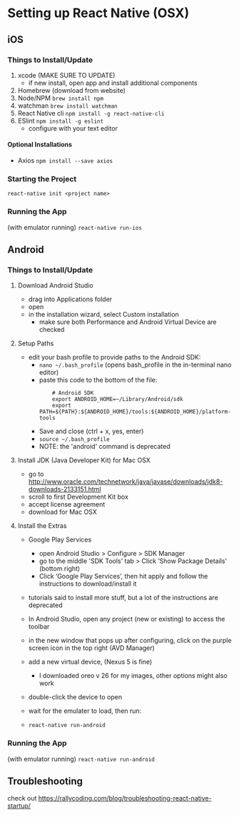 # Setting up React Native (OSX)

## iOS

### Things to Install/Update
1. xcode (MAKE SURE TO UPDATE)
    - if new install, open app and install additional components
2. Homebrew (download from website)
3. Node/NPM ```brew install npm```
4. watchman ```brew install watchman```
5. React Native cli ```npm install -g react-native-cli```
6. ESlint ```npm install -g eslint```
    - configure with your text editor

#### Optional Installations
- Axios ```npm install --save axios```

### Starting the Project
```react-native init <project name>```

### Running the App
(with emulator running) ```react-native run-ios```


## Android

### Things to Install/Update
1. Download Android Studio
    - drag into Applications folder
    - open
    - in the installation wizard, select Custom installation
        + make sure both Performance and Android Virtual Device are checked

2. Setup Paths
    - edit your bash profile to provide paths to the Android SDK:
        + ```nano ~/.bash_profile``` (opens bash_profile in the in-terminal nano editor)
        + paste this code to the bottom of the file:
            ```
                # Android SDK
                export ANDROID_HOME=~/Library/Android/sdk
                export PATH=${PATH}:${ANDROID_HOME}/tools:${ANDROID_HOME}/platform-tools
            ```
        + Save and close (ctrl + x, yes, enter)
        + ```source ~/.bash_profile```
        + NOTE: the 'android' command is deprecated

3. Install JDK (Java Developer Kit) for Mac OSX
    - go to http://www.oracle.com/technetwork/java/javase/downloads/jdk8-downloads-2133151.html
    - scroll to first Development Kit box
    - accept license agreement
    - download for Mac OSX

4. Install the Extras
    - Google Play Services
        - open Android Studio > Configure > SDK Manager
        - go to the middle 'SDK Tools' tab > Click ‘Show Package Details’ (bottom right)
        - Click ‘Google Play Services’, then hit apply and follow the instructions to download/install it
    
    - tutorials said to install more stuff, but a lot of the instructions are deprecated

    - In Android Studio, open any project (new or existing) to access the toolbar
    - in the new window that pops up after configuring, click on the purple screen icon in the top right (AVD Manager)
    - add a new virtual device, (Nexus 5 is fine)
        + I downloaded oreo v 26 for my images, other options might also work
    - double-click the device to open
    - wait for the emulater to load, then run:
    - ```react-native run-android```

### Running the App
(with emulator running) ```react-native run-android```


## Troubleshooting
check out https://rallycoding.com/blog/troubleshooting-react-native-startup/